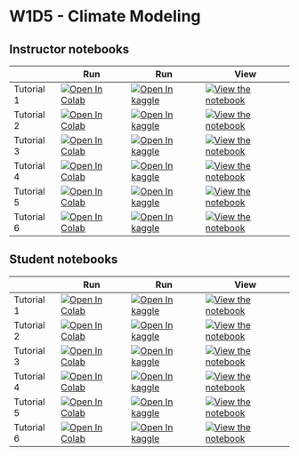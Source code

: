# W1D5 - Climate Modeling

## Instructor notebooks

|   | Run | Run | View |
| - | --- | --- | ---- |
| Tutorial 1 | [![Open In Colab](https://colab.research.google.com/assets/colab-badge.svg)](https://colab.research.google.com/github/ClimateMatchAcademy/course-content/blob/pre-pod/tutorials/W1D5_ClimateModeling/instructor/W1D5_Tutorial1.ipynb) | [![Open In kaggle](https://kaggle.com/static/images/open-in-kaggle.svg)](https://kaggle.com/kernels/welcome?src=https://raw.githubusercontent.com/ClimateMatchAcademy/course-content/pre-pod/tutorials/W1D5_ClimateModeling/instructor/W1D5_Tutorial1.ipynb) | [![View the notebook](https://img.shields.io/badge/render-nbviewer-orange.svg)](https://nbviewer.jupyter.org/github/ClimateMatchAcademy/course-content/blob/pre-pod/tutorials/W1D5_ClimateModeling/instructor/W1D5_Tutorial1.ipynb?flush_cache=true) |
| Tutorial 2 | [![Open In Colab](https://colab.research.google.com/assets/colab-badge.svg)](https://colab.research.google.com/github/ClimateMatchAcademy/course-content/blob/pre-pod/tutorials/W1D5_ClimateModeling/instructor/W1D5_Tutorial2.ipynb) | [![Open In kaggle](https://kaggle.com/static/images/open-in-kaggle.svg)](https://kaggle.com/kernels/welcome?src=https://raw.githubusercontent.com/ClimateMatchAcademy/course-content/pre-pod/tutorials/W1D5_ClimateModeling/instructor/W1D5_Tutorial2.ipynb) | [![View the notebook](https://img.shields.io/badge/render-nbviewer-orange.svg)](https://nbviewer.jupyter.org/github/ClimateMatchAcademy/course-content/blob/pre-pod/tutorials/W1D5_ClimateModeling/instructor/W1D5_Tutorial2.ipynb?flush_cache=true) |
| Tutorial 3 | [![Open In Colab](https://colab.research.google.com/assets/colab-badge.svg)](https://colab.research.google.com/github/ClimateMatchAcademy/course-content/blob/pre-pod/tutorials/W1D5_ClimateModeling/instructor/W1D5_Tutorial3.ipynb) | [![Open In kaggle](https://kaggle.com/static/images/open-in-kaggle.svg)](https://kaggle.com/kernels/welcome?src=https://raw.githubusercontent.com/ClimateMatchAcademy/course-content/pre-pod/tutorials/W1D5_ClimateModeling/instructor/W1D5_Tutorial3.ipynb) | [![View the notebook](https://img.shields.io/badge/render-nbviewer-orange.svg)](https://nbviewer.jupyter.org/github/ClimateMatchAcademy/course-content/blob/pre-pod/tutorials/W1D5_ClimateModeling/instructor/W1D5_Tutorial3.ipynb?flush_cache=true) |
| Tutorial 4 | [![Open In Colab](https://colab.research.google.com/assets/colab-badge.svg)](https://colab.research.google.com/github/ClimateMatchAcademy/course-content/blob/pre-pod/tutorials/W1D5_ClimateModeling/instructor/W1D5_Tutorial4.ipynb) | [![Open In kaggle](https://kaggle.com/static/images/open-in-kaggle.svg)](https://kaggle.com/kernels/welcome?src=https://raw.githubusercontent.com/ClimateMatchAcademy/course-content/pre-pod/tutorials/W1D5_ClimateModeling/instructor/W1D5_Tutorial4.ipynb) | [![View the notebook](https://img.shields.io/badge/render-nbviewer-orange.svg)](https://nbviewer.jupyter.org/github/ClimateMatchAcademy/course-content/blob/pre-pod/tutorials/W1D5_ClimateModeling/instructor/W1D5_Tutorial4.ipynb?flush_cache=true) |
| Tutorial 5 | [![Open In Colab](https://colab.research.google.com/assets/colab-badge.svg)](https://colab.research.google.com/github/ClimateMatchAcademy/course-content/blob/pre-pod/tutorials/W1D5_ClimateModeling/instructor/W1D5_Tutorial5.ipynb) | [![Open In kaggle](https://kaggle.com/static/images/open-in-kaggle.svg)](https://kaggle.com/kernels/welcome?src=https://raw.githubusercontent.com/ClimateMatchAcademy/course-content/pre-pod/tutorials/W1D5_ClimateModeling/instructor/W1D5_Tutorial5.ipynb) | [![View the notebook](https://img.shields.io/badge/render-nbviewer-orange.svg)](https://nbviewer.jupyter.org/github/ClimateMatchAcademy/course-content/blob/pre-pod/tutorials/W1D5_ClimateModeling/instructor/W1D5_Tutorial5.ipynb?flush_cache=true) |
| Tutorial 6 | [![Open In Colab](https://colab.research.google.com/assets/colab-badge.svg)](https://colab.research.google.com/github/ClimateMatchAcademy/course-content/blob/pre-pod/tutorials/W1D5_ClimateModeling/instructor/W1D5_Tutorial6.ipynb) | [![Open In kaggle](https://kaggle.com/static/images/open-in-kaggle.svg)](https://kaggle.com/kernels/welcome?src=https://raw.githubusercontent.com/ClimateMatchAcademy/course-content/pre-pod/tutorials/W1D5_ClimateModeling/instructor/W1D5_Tutorial6.ipynb) | [![View the notebook](https://img.shields.io/badge/render-nbviewer-orange.svg)](https://nbviewer.jupyter.org/github/ClimateMatchAcademy/course-content/blob/pre-pod/tutorials/W1D5_ClimateModeling/instructor/W1D5_Tutorial6.ipynb?flush_cache=true) |


## Student notebooks

|   | Run | Run | View |
| - | --- | --- | ---- |
| Tutorial 1 | [![Open In Colab](https://colab.research.google.com/assets/colab-badge.svg)](https://colab.research.google.com/github/ClimateMatchAcademy/course-content/blob/pre-pod/tutorials/W1D5_ClimateModeling/student/W1D5_Tutorial1.ipynb) | [![Open In kaggle](https://kaggle.com/static/images/open-in-kaggle.svg)](https://kaggle.com/kernels/welcome?src=https://raw.githubusercontent.com/ClimateMatchAcademy/course-content/pre-pod/tutorials/W1D5_ClimateModeling/student/W1D5_Tutorial1.ipynb) | [![View the notebook](https://img.shields.io/badge/render-nbviewer-orange.svg)](https://nbviewer.jupyter.org/github/ClimateMatchAcademy/course-content/blob/pre-pod/tutorials/W1D5_ClimateModeling/student/W1D5_Tutorial1.ipynb?flush_cache=true) |
| Tutorial 2 | [![Open In Colab](https://colab.research.google.com/assets/colab-badge.svg)](https://colab.research.google.com/github/ClimateMatchAcademy/course-content/blob/pre-pod/tutorials/W1D5_ClimateModeling/student/W1D5_Tutorial2.ipynb) | [![Open In kaggle](https://kaggle.com/static/images/open-in-kaggle.svg)](https://kaggle.com/kernels/welcome?src=https://raw.githubusercontent.com/ClimateMatchAcademy/course-content/pre-pod/tutorials/W1D5_ClimateModeling/student/W1D5_Tutorial2.ipynb) | [![View the notebook](https://img.shields.io/badge/render-nbviewer-orange.svg)](https://nbviewer.jupyter.org/github/ClimateMatchAcademy/course-content/blob/pre-pod/tutorials/W1D5_ClimateModeling/student/W1D5_Tutorial2.ipynb?flush_cache=true) |
| Tutorial 3 | [![Open In Colab](https://colab.research.google.com/assets/colab-badge.svg)](https://colab.research.google.com/github/ClimateMatchAcademy/course-content/blob/pre-pod/tutorials/W1D5_ClimateModeling/student/W1D5_Tutorial3.ipynb) | [![Open In kaggle](https://kaggle.com/static/images/open-in-kaggle.svg)](https://kaggle.com/kernels/welcome?src=https://raw.githubusercontent.com/ClimateMatchAcademy/course-content/pre-pod/tutorials/W1D5_ClimateModeling/student/W1D5_Tutorial3.ipynb) | [![View the notebook](https://img.shields.io/badge/render-nbviewer-orange.svg)](https://nbviewer.jupyter.org/github/ClimateMatchAcademy/course-content/blob/pre-pod/tutorials/W1D5_ClimateModeling/student/W1D5_Tutorial3.ipynb?flush_cache=true) |
| Tutorial 4 | [![Open In Colab](https://colab.research.google.com/assets/colab-badge.svg)](https://colab.research.google.com/github/ClimateMatchAcademy/course-content/blob/pre-pod/tutorials/W1D5_ClimateModeling/student/W1D5_Tutorial4.ipynb) | [![Open In kaggle](https://kaggle.com/static/images/open-in-kaggle.svg)](https://kaggle.com/kernels/welcome?src=https://raw.githubusercontent.com/ClimateMatchAcademy/course-content/pre-pod/tutorials/W1D5_ClimateModeling/student/W1D5_Tutorial4.ipynb) | [![View the notebook](https://img.shields.io/badge/render-nbviewer-orange.svg)](https://nbviewer.jupyter.org/github/ClimateMatchAcademy/course-content/blob/pre-pod/tutorials/W1D5_ClimateModeling/student/W1D5_Tutorial4.ipynb?flush_cache=true) |
| Tutorial 5 | [![Open In Colab](https://colab.research.google.com/assets/colab-badge.svg)](https://colab.research.google.com/github/ClimateMatchAcademy/course-content/blob/pre-pod/tutorials/W1D5_ClimateModeling/student/W1D5_Tutorial5.ipynb) | [![Open In kaggle](https://kaggle.com/static/images/open-in-kaggle.svg)](https://kaggle.com/kernels/welcome?src=https://raw.githubusercontent.com/ClimateMatchAcademy/course-content/pre-pod/tutorials/W1D5_ClimateModeling/student/W1D5_Tutorial5.ipynb) | [![View the notebook](https://img.shields.io/badge/render-nbviewer-orange.svg)](https://nbviewer.jupyter.org/github/ClimateMatchAcademy/course-content/blob/pre-pod/tutorials/W1D5_ClimateModeling/student/W1D5_Tutorial5.ipynb?flush_cache=true) |
| Tutorial 6 | [![Open In Colab](https://colab.research.google.com/assets/colab-badge.svg)](https://colab.research.google.com/github/ClimateMatchAcademy/course-content/blob/pre-pod/tutorials/W1D5_ClimateModeling/student/W1D5_Tutorial6.ipynb) | [![Open In kaggle](https://kaggle.com/static/images/open-in-kaggle.svg)](https://kaggle.com/kernels/welcome?src=https://raw.githubusercontent.com/ClimateMatchAcademy/course-content/pre-pod/tutorials/W1D5_ClimateModeling/student/W1D5_Tutorial6.ipynb) | [![View the notebook](https://img.shields.io/badge/render-nbviewer-orange.svg)](https://nbviewer.jupyter.org/github/ClimateMatchAcademy/course-content/blob/pre-pod/tutorials/W1D5_ClimateModeling/student/W1D5_Tutorial6.ipynb?flush_cache=true) |

